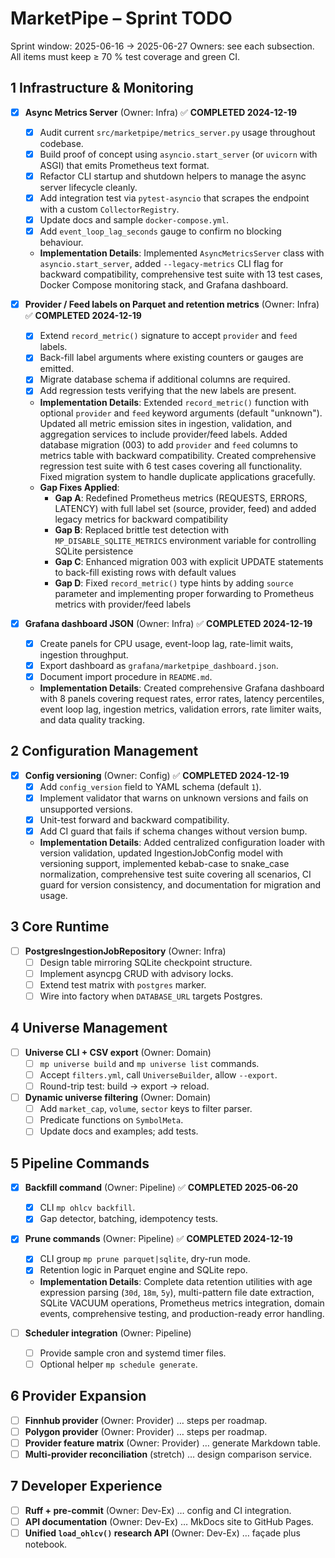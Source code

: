 # MarketPipe – Sprint TODO
Sprint window: 2025-06-16 → 2025-06-27
Owners: see each subsection. All items must keep ≥ 70 % test coverage and green CI.

## 1  Infrastructure & Monitoring
- [x] **Async Metrics Server** (Owner: Infra) ✅ **COMPLETED 2024-12-19**
  - [x] Audit current `src/marketpipe/metrics_server.py` usage throughout codebase.
  - [x] Build proof of concept using `asyncio.start_server` (or `uvicorn` with ASGI) that emits Prometheus text format.
  - [x] Refactor CLI startup and shutdown helpers to manage the async server lifecycle cleanly.
  - [x] Add integration test via `pytest-asyncio` that scrapes the endpoint with a custom `CollectorRegistry`.
  - [x] Update docs and sample `docker-compose.yml`.
  - [x] Add `event_loop_lag_seconds` gauge to confirm no blocking behaviour.
  - **Implementation Details**: Implemented `AsyncMetricsServer` class with `asyncio.start_server`, added `--legacy-metrics` CLI flag for backward compatibility, comprehensive test suite with 13 test cases, Docker Compose monitoring stack, and Grafana dashboard.

- [x] **Provider / Feed labels on Parquet and retention metrics** (Owner: Infra) ✅ **COMPLETED 2024-12-19**
  - [x] Extend `record_metric()` signature to accept `provider` and `feed` labels.
  - [x] Back-fill label arguments where existing counters or gauges are emitted.
  - [x] Migrate database schema if additional columns are required.
  - [x] Add regression tests verifying that the new labels are present.
  - **Implementation Details**: Extended `record_metric()` function with optional `provider` and `feed` keyword arguments (default "unknown"). Updated all metric emission sites in ingestion, validation, and aggregation services to include provider/feed labels. Added database migration (003) to add `provider` and `feed` columns to metrics table with backward compatibility. Created comprehensive regression test suite with 6 test cases covering all functionality. Fixed migration system to handle duplicate applications gracefully.
  - **Gap Fixes Applied**:
    - **Gap A**: Redefined Prometheus metrics (REQUESTS, ERRORS, LATENCY) with full label set (source, provider, feed) and added legacy metrics for backward compatibility
    - **Gap B**: Replaced brittle test detection with `MP_DISABLE_SQLITE_METRICS` environment variable for controlling SQLite persistence
    - **Gap C**: Enhanced migration 003 with explicit UPDATE statements to back-fill existing rows with default values
    - **Gap D**: Fixed `record_metric()` type hints by adding `source` parameter and implementing proper forwarding to Prometheus metrics with provider/feed labels

- [x] **Grafana dashboard JSON** (Owner: Infra) ✅ **COMPLETED 2024-12-19**
  - [x] Create panels for CPU usage, event-loop lag, rate-limit waits, ingestion throughput.
  - [x] Export dashboard as `grafana/marketpipe_dashboard.json`.
  - [x] Document import procedure in `README.md`.
  - **Implementation Details**: Created comprehensive Grafana dashboard with 8 panels covering request rates, error rates, latency percentiles, event loop lag, ingestion metrics, validation errors, rate limiter waits, and data quality tracking.

## 2  Configuration Management
- [x] **Config versioning** (Owner: Config) ✅ **COMPLETED 2024-12-19**
  - [x] Add `config_version` field to YAML schema (default `1`).
  - [x] Implement validator that warns on unknown versions and fails on unsupported versions.
  - [x] Unit-test forward and backward compatibility.
  - [x] Add CI guard that fails if schema changes without version bump.
  - **Implementation Details**: Added centralized configuration loader with version validation, updated IngestionJobConfig model with versioning support, implemented kebab-case to snake_case normalization, comprehensive test suite covering all scenarios, CI guard for version consistency, and documentation for migration and usage.

## 3  Core Runtime
- [ ] **PostgresIngestionJobRepository** (Owner: Infra)
  - [ ] Design table mirroring SQLite checkpoint structure.
  - [ ] Implement asyncpg CRUD with advisory locks.
  - [ ] Extend test matrix with `postgres` marker.
  - [ ] Wire into factory when `DATABASE_URL` targets Postgres.

## 4  Universe Management
- [ ] **Universe CLI + CSV export** (Owner: Domain)
  - [ ] `mp universe build` and `mp universe list` commands.
  - [ ] Accept `filters.yml`, call `UniverseBuilder`, allow `--export`.
  - [ ] Round-trip test: build → export → reload.

- [ ] **Dynamic universe filtering** (Owner: Domain)
  - [ ] Add `market_cap`, `volume`, `sector` keys to filter parser.
  - [ ] Predicate functions on `SymbolMeta`.
  - [ ] Update docs and examples; add tests.

## 5  Pipeline Commands
- [x] **Backfill command** (Owner: Pipeline) ✅ **COMPLETED 2025-06-20**
  - [x] CLI `mp ohlcv backfill`.
  - [x] Gap detector, batching, idempotency tests.

- [x] **Prune commands** (Owner: Pipeline) ✅ **COMPLETED 2024-12-19**
  - [x] CLI group `mp prune parquet|sqlite`, dry-run mode.
  - [x] Retention logic in Parquet engine and SQLite repo.
  - **Implementation Details**: Complete data retention utilities with age expression parsing (`30d`, `18m`, `5y`), multi-pattern file date extraction, SQLite VACUUM operations, Prometheus metrics integration, domain events, comprehensive testing, and production-ready error handling.

- [ ] **Scheduler integration** (Owner: Pipeline)
  - [ ] Provide sample cron and systemd timer files.
  - [ ] Optional helper `mp schedule generate`.

## 6  Provider Expansion
- [ ] **Finnhub provider** (Owner: Provider) … steps per roadmap.
- [ ] **Polygon provider** (Owner: Provider) … steps per roadmap.
- [ ] **Provider feature matrix** (Owner: Provider) … generate Markdown table.
- [ ] **Multi-provider reconciliation** (stretch) … design comparison service.

## 7  Developer Experience
- [ ] **Ruff + pre-commit** (Owner: Dev-Ex) … config and CI integration.
- [ ] **API documentation** (Owner: Dev-Ex) … MkDocs site to GitHub Pages.
- [ ] **Unified `load_ohlcv()` research API** (Owner: Dev-Ex) … façade plus notebook.
